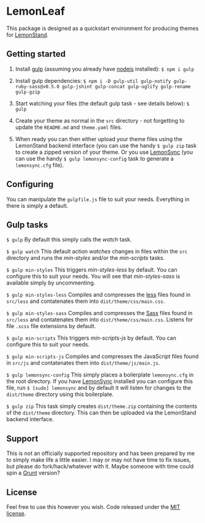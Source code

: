 # LemonLeaf

This package is designed as a quickstart environment for producing themes for [LemonStand](http://www.lemonstand.com).

## Getting started

1. Install [gulp](http://gulpjs.com/) (assuming you already have [nodejs](http://nodejs.org/) installed):
`$ npm i gulp`

2. Install gulp dependencies:
`$ npm i -D gulp-util gulp-notify gulp-ruby-sass@v0.5.0 gulp-jshint gulp-concat gulp-uglify gulp-rename gulp-gzip`

3. Start watching your files (the default gulp task - see details below):
`$ gulp`

4. Create your theme as normal in the `src` directory - not forgetting to update the `README.md` and `theme.yaml` files.

5. When ready you can then either upload your theme files using the LemonStand backend interface (you can use the handy `$ gulp zip` task to create a zipped version of your theme. Or you use [LemonSync](https://github.com/lemonstand/lemonsync) (you can use the handy `$ gulp lemonsync-config` task to generate a `lemonsync.cfg` file).

## Configuring
You can manipulate the `gulpfile.js` file to suit your needs. Everything in there is simply a default.

## Gulp tasks

`$ gulp`
By default this simply calls the *watch* task.

`$ gulp watch`
This default action *watches* changes in files within the `src` directory and runs the *min-styles* and/or the *min-scripts* tasks.

`$ gulp min-styles`
This triggers *min-styles-less* by default. You can configure this to suit your needs. You will see that *min-styles-sass* is available simply by uncommenting.

`$ gulp min-styles-less`
Compiles and compresses the [less](http://lesscss.org/) files found in `src/less` and contatenates them into `dist/theme/css/main.css`.

`$ gulp min-styles-sass`
Compiles and compresses the [Sass](http://sass-lang.com/) files found in `src/less` and contatenates them into `dist/theme/css/main.css`. Listens for file `.scss` file extensions by default.

`$ gulp min-scripts`
This triggers *min-scripts-js* by default. You can configure this to suit your needs.

`$ gulp min-scripts-js`
Compiles and compresses the JavaScript files found in `src/js` and contatenates them into `dist/theme/js/main.js`.

`$ gulp lemonsync-config`
This simply places a boilerplate `lemonsync.cfg` in the root directory. If you have [LemonSync](https://github.com/lemonstand/lemonsync) installed you can configure this file, run `$ [sudo] lemonsync` and by default it will listen for changes to the `dist/theme` directory using this boilerplate.

`$ gulp zip`
This task simply creates `dist/theme.zip` containing the contents of the `dist/theme` directory. This can then be uploaded via the LemonStand backend interface.

## Support
This is not an officially supported repository and has been prepared by me to simply make life a little easier. I may or may not have time to fix issues, but please do fork/hack/whatever with it. Maybe someone with time could spin a [Grunt](http://gruntjs.com/) version?

## License
Feel free to use this however you wish. Code released under the [MIT license](github.com/jimhill/lemonleaf/blob/master/LICENSE).